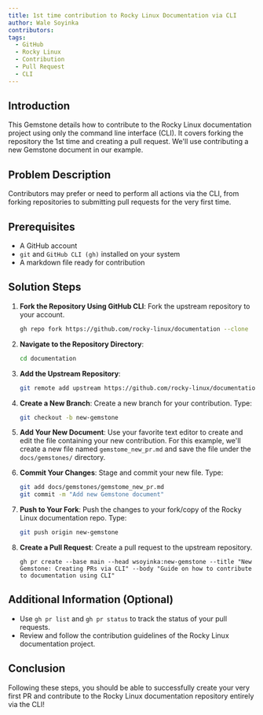 ```yaml
---
title: 1st time contribution to Rocky Linux Documentation via CLI
author: Wale Soyinka
contributors:
tags:
  - GitHub
  - Rocky Linux
  - Contribution
  - Pull Request
  - CLI
---
```


## Introduction 

This Gemstone details how to contribute to the Rocky Linux documentation project using only the command line interface (CLI). It covers forking the repository the 1st time and creating a pull request.
We'll use contributing a new Gemstone document in our example.

## Problem Description

Contributors may prefer or need to perform all actions via the CLI, from forking repositories to submitting pull requests for the very first time.

## Prerequisites 

- A GitHub account
- `git` and `GitHub CLI (gh)` installed on your system
- A markdown file ready for contribution

## Solution Steps

1. **Fork the Repository Using GitHub CLI**:
   Fork the upstream repository to your account.
   ```bash
   gh repo fork https://github.com/rocky-linux/documentation --clone
   ```

2. **Navigate to the Repository Directory**:
   ```bash
   cd documentation
   ```

3. **Add the Upstream Repository**:
   ```bash
   git remote add upstream https://github.com/rocky-linux/documentation.git
   ```

4. **Create a New Branch**:
   Create a new branch for your contribution. Type:
   ```bash
   git checkout -b new-gemstone
   ```

5. **Add Your New Document**:
   Use your favorite text editor to create and edit the file containing your new contribution. 
   For this example, we'll create a new file named `gemstome_new_pr.md` and save the file under the  `docs/gemstones/` directory. 

6. **Commit Your Changes**:
   Stage and commit your new file. Type:
   ```bash
   git add docs/gemstones/gemstome_new_pr.md
   git commit -m "Add new Gemstone document"
   ```

7. **Push to Your Fork**:
   Push the changes to your fork/copy of the Rocky Linux documentation repo. Type:
   ```bash
   git push origin new-gemstone
   ```

8. **Create a Pull Request**:
   Create a pull request to the upstream repository.
   ```
   gh pr create --base main --head wsoyinka:new-gemstone --title "New Gemstone: Creating PRs via CLI" --body "Guide on how to contribute to documentation using CLI"
   ```

## Additional Information (Optional)

- Use `gh pr list` and `gh pr status` to track the status of your pull requests.
- Review and follow the contribution guidelines of the Rocky Linux documentation project.

## Conclusion

Following these steps, you should be able to successfully create your very first PR and contribute to the Rocky Linux documentation repository entirely via the CLI!
